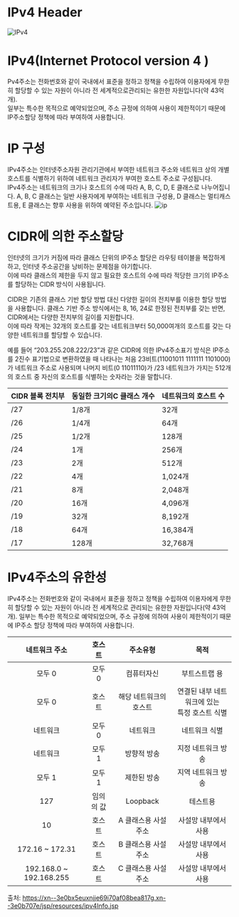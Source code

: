 # IPv4 Header
![IPv4](https://www.gatevidyalay.com/wp-content/uploads/2018/09/IPv4-Header-1.png)

# IPv4(Internet Protocol version 4 )
Pv4주소는 전화번호와 같이 국내에서 표준을 정하고 정책을 수립하여 이용자에게 무한히 할당할 수 있는 자원이 아니라 전 세계적으로관리되는 유한한 자원입니다(약 43억개).
<br/>일부는 특수한 목적으로 예약되었으며, 주소 규정에 의하여 사용이 제한적이기 때문에 IP주소할당 정책에 따라 부여하여 사용합니다.

# IP 구성
IPv4주소는 인터넷주소자원 관리기관에서 부여한 네트워크 주소와 네트워크 상의 개별 호스트를 식별하기 위하여 네트워크 관리자가 부여한 호스트 주소로 구성됩니다.
<br/> IPv4주소는 네트워크의 크기나 호스트의 수에 따라 A, B, C, D, E 클래스로 나누어집니다. A, B, C 클래스는 일반 사용자에게 부여하는 네트워크 구성용, D 클래스는 멀티캐스트용, E 클래스는 향후 사용을 위하여 예약된 주소입니다.
![ip](https://한국인터넷정보센터.한국/images/renewal/visual102-02.jpg)


# CIDR에 의한 주소할당

인터넷의 크기가 커짐에 따라 클래스 단위의 IP주소 할당은 라우팅 테이블을 복잡하게 하고, 인터넷 주소공간을 낭비하는 문제점을 야기합니다.
<br/> 이에 따라 클래스의 제한을 두지 않고 필요한 호스트의 수에 따라 적당한 크기의 IP주소를 할당하는 CIDR 방식이 사용됩니다.

CIDR은 기존의 클래스 기반 할당 방법 대신 다양한 길이의 전치부를 이용한 할당 방법을 사용합니다. 클래스 기반 주소 방식에서는 8, 16, 24로 한정된 전치부를 갖는 반면, CIDR에서는 다양한 전치부의 길이를 지원합니다.
<br/> 이에 따라 작게는 32개의 호스트를 갖는 네트워크부터 50,000여개의 호스트를 갖는 다양한 네트워크를 할당할 수 있습니다.

예를 들어 “203.255.208.222/23”과 같은 CIDR에 의한 IPv4주소표기 방식은 IP주소를 2진수 표기법으로 변환하였을 때 나타나는 처음 23비트(11001011 1111111 1101000)가 네트워크 주소로 사용되며 나머지 비트(0 11011110)가 /23 네트워크가 가지는 512개의 호스트 중 자신의 호스트를 식별하는 숫자라는 것을 말합니다.

|CIDR 블록 전치부|	동일한 크기의C 클래스 개수|	네트워크의 호스트 수|
|---|---|---|
|/27|	1/8개|	32개|
|/26|	1/4개|	64개|
|/25|	1/2개|	128개|
|/24|	1개|	256개|
|/23|	2개|	512개|
|/22|	4개|	1,024개|
|/21|	8개|	2,048개|
|/20|	16개|	4,096개|
|/19|	32개|	8,192개|
|/18|	64개|	16,384개|
|/17|	128개|	32,768개|

# IPv4주소의 유한성
IPv4주소는 전화번호와 같이 국내에서 표준을 정하고 정책을 수립하여 이용자에게 무한히 할당할 수 있는 자원이 아니라 전 세계적으로 관리되는 유한한 자원입니다(약 43억개). 일부는 특수한 목적으로 예약되었으며, 주소 규정에 의하여 사용이 제한적이기 때문에 IP주소 할당 정책에 따라 부여하여 사용합니다.

|      네트워크 주소      |   호스트  |        주소유형        |                       목적                      |   
|:-----------------------:|:---------:|:----------------------:|:-----------------------------------------------:|
| 모두 0                  | 모두 0    | 컴퓨터자신             | 부트스트랩 용                                   |   
| 모두 0                  | 호스트    | 해당 네트워크의 호스트 | 연결된 내부 네트워크에 있는<br>특정 호스트 식별 |   
| 네트워크                | 모두 0    | 네트워크               | 네트워크 식별                                   |   
| 네트워크                | 모두 1    | 방향적 방송            | 지정 네트워크 방송                              |   
| 모두 1                  | 모두 1    | 제한된 방송            | 지역 네트워크 방송                              |  
| 127                     | 임의의 값 | Loopback               | 테스트용                                        |   
| 10                      | 호스트    | A 클래스용 사설주소    | 사설망 내부에서 사용                            |   
| 172.16 ~ 172.31         | 호스트    | B 클래스용 사설주소    | 사설망 내부에서 사용                            |   
| 192.168.0 ~ 192.168.255 | 호스트    | C 클래스용 사설주소    | 사설망 내부에서 사용                            |   


출처: https://xn--3e0bx5euxnjje69i70af08bea817g.xn--3e0b707e/jsp/resources/ipv4Info.jsp
